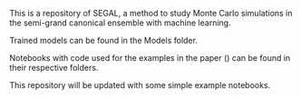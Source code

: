 
This is a repository of SEGAL, a method to study Monte Carlo simulations in the semi-grand canonical ensemble with machine learning.

Trained models can be found in the Models folder.

Notebooks with code used for the examples in the paper () can be found in their respective folders.

This repository will be updated with some simple example notebooks.

